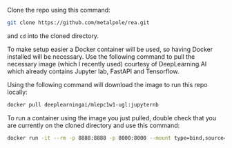 Clone the repo using this command:
```bash
git clone https://github.com/metalpole/rea.git
```
and `cd` into the cloned directory.

To make setup easier a Docker container will be used, so having Docker installed will be necessary. Use the following command to pull the necessary image (which I recently used) courtesy of DeepLearning.AI which already contains Jupyter lab, FastAPI and Tensorflow.

Using the following command will download the image to run this repo locally:
```bash
docker pull deeplearningai/mlepc1w1-ugl:jupyternb
```

To run a container using the image you just pulled, double check that you are currently on the cloned directory and use this command:
```bash
docker run -it --rm -p 8888:8888 -p 8000:8000 --mount type=bind,source="$(pwd)",target=/home/jovyan/work deeplearningai/mlepc1w1-ugl:jupyternb
```